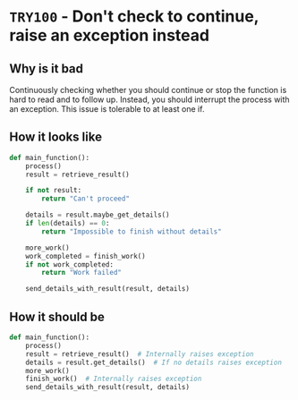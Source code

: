 # `TRY100` - Don't check to continue, raise an exception instead

## Why is it bad

Continuously checking whether you should continue or stop the function is hard to
read and to follow up.
Instead, you should interrupt the process with an exception.
This issue is tolerable to at least one if.

## How it looks like

```py
def main_function():
    process()
    result = retrieve_result()

    if not result:
        return "Can't proceed"

    details = result.maybe_get_details()
    if len(details) == 0:
        return "Impossible to finish without details"

    more_work()
    work_completed = finish_work()
    if not work_completed:
        return "Work failed"

    send_details_with_result(result, details)
```

## How it should be

```py
def main_function():
    process()
    result = retrieve_result()  # Internally raises exception
    details = result.get_details()  # If no details raises exception
    more_work()
    finish_work()  # Internally raises exception
    send_details_with_result(result, details)
```
